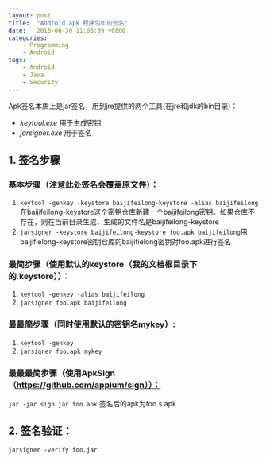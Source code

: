 ```yaml
---
layout: post
title:  "Android apk 程序包如何签名"
date:   2016-06-30 11:06:09 +0800
categories:
    - Programming
    - Android
tags:
    - Android
    - Java
    - Security
---
```


Apk签名本质上是jar签名，用到jre提供的两个工具(在jre和jdk的bin目录)：

- *keytool.exe* 用于生成密钥
- *jarsigner.exe* 用于签名

<!-- more -->

## 1. 签名步骤

### 基本步骤（注意此处签名会覆盖原文件）：

1. `keytool -genkey -keystore baijifeilong-keystore -alias baijifeilong` 在baijifeilong-keystore这个密钥仓库新建一个baijifeilong密钥。如果仓库不存在，则在当前目录生成，生成的文件名是baijifeilong-keystore
2. `jarsigner -keystore baijifeilong-keystore foo.apk baijifeilong`用baijifielong-keystore密钥仓库的baijifielong密钥对foo.apk进行签名

### 最简步骤（使用默认的keystore（我的文档根目录下的.keystore））：

1. `keytool -genkey -alias baijifeilong`
2. `jarsigner foo.apk baijifeilong`

### 最最简步骤（同时使用默认的密钥名mykey）:

1. `keytool -genkey`
2. `jarsigner foo.apk mykey`

### 最最最简步骤（使用ApkSign（https://github.com/appium/sign））：

`jar -jar sign.jar foo.apk` 签名后的apk为foo.s.apk

## 2. 签名验证：

`jarsigner -verify foo.jar`
